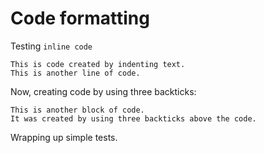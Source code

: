 # Code formatting

Testing `inline code`

    This is code created by indenting text.
    This is another line of code.

Now, creating code by using three backticks:

```
This is another block of code.
It was created by using three backticks above the code.
```

Wrapping up simple tests.